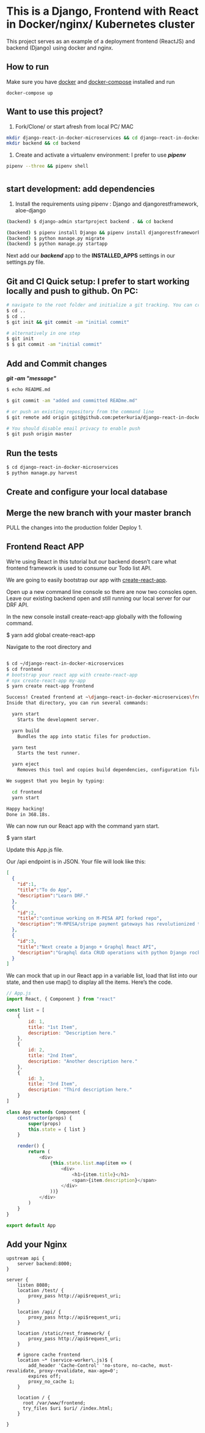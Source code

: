 # This is a Django, Frontend with React in Docker/nginx/ Kubernetes cluster

This project serves as an example of a deployment frontend (ReactJS) and backend (Django) using docker and nginx.

## How to run

Make sure you have [docker](https://docs.docker.com/install/) and [docker-compose](https://docs.docker.com/compose/install/) installed and run

```shell
docker-compose up
```

## Want to use this project?

1. Fork/Clone/ or start afresh from local PC/ MAC

```sh
mkdir django-react-in-docker-microservices && cd django-react-in-docker-microservices
mkdir backend && cd backend

```

1. Create and activate a virtualenv environment: I prefer to use **_pipenv_**

```sh
pipenv --three && pipenv shell

```

#

## start development: add dependencies

1. Install the requirements using pipenv : Django and djangorestframework, aloe-django

```sh
(backend) $ django-admin startproject backend . && cd backend

(backend) $ pipenv install Django && pipenv install djangorestframework && pipenv install aloe-django
(backend) $ python manage.py migrate
(backend) $ python manage.py startapp

```

Next add our **_backend_** app to the **INSTALLED_APPS** settings in our settings.py file.

## Git and CI Quick setup: I prefer to start working locally and push to github. On PC:

```sh
# navigate to the root folder and initialize a git tracking. You can create a local branch
$ cd ..
$ cd ..
$ git init && git commit -am "initial commit"

# alternatively in one step
$ git init
$ $ git commit -am "initial commit"
```

## Add and Commit changes

**_git -am "message"_**

```sh
$ echo README.md

$ git commit -am "added and committed READme.md"

# or push an existing repository from the command line
$ git remote add origin git@github.com:peterkuria/django-react-in-docker-microservices.git

# You should disable email privacy to enable push
$ git push origin master
```

## Run the tests

```sh
$ cd django-react-in-docker-microservices
$ python manage.py harvest
```

## Create and configure your local database

## Merge the new branch with your master branch

PULL the changes into the production folder
Deploy 1.

## Frontend React APP

We’re using React in this tutorial but our backend doesn’t care what frontend framework is used to consume our Todo list API.

We are going to easily bootstrap our app with [create-react-app](https://github.com/facebook/create-react-app).

Open up a new command line console so there are now two consoles open. Leave our existing backend open and still running our local server for our DRF API.

In the new console install create-react-app globally with the following command.

\$ yarn add global create-react-app

Navigate to the root directory and

```sh

$ cd ~/django-react-in-docker-microservices
$ cd frontend
# bootstrap your react app with create-react-app
# npx create-react-app my-app
$ yarn create react-app frontend

Success! Created frontend at ~\django-react-in-docker-microservices\frontend\frontend
Inside that directory, you can run several commands:

  yarn start
    Starts the development server.

  yarn build
    Bundles the app into static files for production.

  yarn test
    Starts the test runner.

  yarn eject
    Removes this tool and copies build dependencies, configuration files    and scripts into the app directory. If you do this, you can’t go back!

We suggest that you begin by typing:

  cd frontend
  yarn start

Happy hacking!
Done in 368.18s.

```

We can now run our React app with the command yarn start.

\$ yarn start

Update this App.js file.

Our /api endpoint is in JSON. Your file will look like this:

```JSON
[
  {
    "id":1,
    "title":"To do App",
    "description":"Learn DRF."
  },
  {
    "id":2,
    "title":"continue working on M-PESA API forked repo",
    "description":"M-MPESA/stripe payment gateways has revolutionized the way many send and receive money - don't be left behind"
  },
  {
    "id":3,
    "title":"Next create a Django + Graphql React API",
    "description":"Graphql data CRUD operations with python Django rocks"
  }
]
```

We can mock that up in our React app in a variable list, load that list into our state, and then use map() to display all the items. Here’s the code.

```javascript
// App.js
import React, { Component } from "react"

const list = [
	{
		id: 1,
		title: "1st Item",
		description: "Description here."
	},
	{
		id: 2,
		title: "2nd Item",
		description: "Another description here."
	},
	{
		id: 3,
		title: "3rd Item",
		description: "Third description here."
	}
]

class App extends Component {
	constructor(props) {
		super(props)
		this.state = { list }
	}

	render() {
		return (
			<div>
				{this.state.list.map(item => (
					<div>
						<h1>{item.title}</h1>
						<span>{item.description}</span>
					</div>
				))}
			</div>
		)
	}
}

export default App
```

## Add your Nginx

```shell
upstream api {
    server backend:8000;
}

server {
    listen 8080;
    location /test/ {
        proxy_pass http://api$request_uri;
    }

    location /api/ {
        proxy_pass http://api$request_uri;
    }

    location /static/rest_framework/ {
        proxy_pass http://api$request_uri;
    }

    # ignore cache frontend
    location ~* (service-worker\.js)$ {
        add_header 'Cache-Control' 'no-store, no-cache, must-revalidate, proxy-revalidate, max-age=0';
        expires off;
        proxy_no_cache 1;
    }

    location / {
      root /var/www/frontend;
      try_files $uri $uri/ /index.html;
    }

}

```

